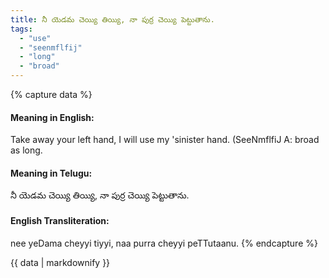 ```yaml
---
title: నీ యెడమ చెయ్యి తియ్యి, నా పుర్ర చెయ్యి పెట్టుతాను.
tags:
  - "use"
  - "seenmflfij"
  - "long"
  - "broad"
---
```


{% capture data %}
#### Meaning in English:
Take away your left hand, I will use my 'sinister hand.
(SeeNmflfiJ
A: broad as long.

#### Meaning in Telugu:
నీ యెడమ చెయ్యి తియ్యి, నా పుర్ర చెయ్యి పెట్టుతాను.

#### English Transliteration:
nee yeDama cheyyi tiyyi, naa purra cheyyi peTTutaanu.
{% endcapture %}

<div class="notice">{{ data | markdownify }}</div>

